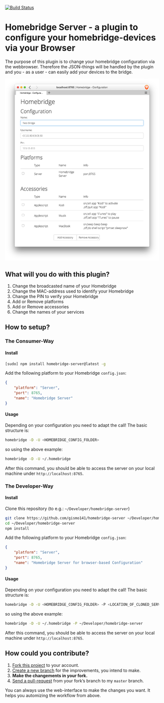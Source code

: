 [![Build Status](https://travis-ci.org/gismo141/homebridge-server.svg?branch=master)](https://travis-ci.org/gismo141/homebridge-server)

# Homebridge Server - a plugin to configure your homebridge-devices via your Browser

The purpose of this plugin is to change your homebridge configuration via the webbrowser.
Therefore the JSON-things will be handled by the plugin and you - as a user - can easily add your devices to the bridge.

![Overview](overview.png)

## What will you do with this plugin?

1. Change the broadcasted name of your Homebridge
2. Change the MAC-address used to identify your Homebridge
3. Change the PIN to verify your Homebridge
4. Add or Remove platforms
5. Add or Remove accessories
6. Change the names of your services

## How to setup?

### The Consumer-Way

#### Install

```Bash
[sudo] npm install homebridge-server@latest -g
```

Add the following platform to your Homebridge `config.json`:
```JSON
{
	"platform": "Server",
	"port": 8765,
	"name": "Homebridge Server"
}
```

#### Usage

Depending on your configuration you need to adapt the call!
The basic structure is:

```Bash
homebridge -D -U <HOMEBRIDGE_CONFIG_FOLDER>
```

so using the above example:

```Bash
homebridge -D -U ~/.homebridge
```

After this command, you should be able to access the server on your local machine under `http://localhost:8765`.

### The Developer-Way

#### Install

Clone this repository (to e.g.: `~/Developer/homebridge-server`)

```Bash
git clone https://github.com/gismo141/homebridge-server ~/Developer/homebridge-server
cd ~/Developer/homebridge-server
npm install
```

Add the following platform to your Homebridge `config.json`:
```JSON
{
	"platform": "Server",
	"port": 8765,
	"name": "Homebridge Server for browser-based Configuration"
}
```

#### Usage

Depending on your configuration you need to adapt the call!
The basic structure is:

```Bash
homebridge -D -U <HOMEBRIDGE_CONFIG_FOLDER> -P <LOCATION_OF_CLONED_SERVER>
```

so using the above example:

```Bash
homebridge -D -U ~/.homebridge -P ~/Developer/homebridge-server
```

After this command, you should be able to access the server on your local machine under `http://localhost:8765`.

## How could you contribute?

1. [Fork this project][fork] to your account.
2. [Create a new branch][branch] for the improvements, you intend to make.
3. **Make the changements in your fork.**
4. [Send a pull-request][pr] from your fork’s branch to my `master` branch.
 
You can always use the web-interface to make the changes you want. It helps you automizing the workflow from above.

[fork]: http://help.github.com/forking/
[branch]: https://help.github.com/articles/creating-and-deleting-branches-within-your-repository
[pr]: http://help.github.com/pull-requests/
